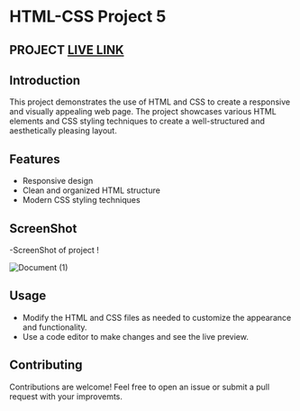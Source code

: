 # HTML-CSS Project 5

## PROJECT [LIVE LINK](https://html-css-project-5-flax.vercel.app/)

## Introduction
This project demonstrates the use of HTML and CSS to create a responsive and visually appealing web page. The project showcases various HTML elements and CSS styling techniques to create a well-structured and aesthetically pleasing layout.

## Features
- Responsive design
- Clean and organized HTML structure
- Modern CSS styling techniques

## ScreenShot
-ScreenShot of project !

![Document (1)](https://github.com/user-attachments/assets/0f2024e2-ac93-4bfe-a48f-6ab3b824a02a)




## Usage
- Modify the HTML and CSS files as needed to customize the appearance and functionality.
- Use a code editor to make changes and see the live preview.

## Contributing
Contributions are welcome! Feel free to open an issue or submit a pull request with your improvemts.
